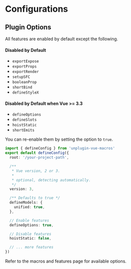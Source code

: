 # Configurations

## Plugin Options

All features are enabled by default except the following.

#### Disabled by Default

- `exportExpose`
- `exportProps`
- `exportRender`
- `setupSFC`
- `booleanProp`
- `shortBind`
- `defineStyleX`

#### Disabled by Default when Vue >= 3.3

- `defineOptions`
- `defineSlots`
- `hoistStatic`
- `shortEmits`

You can re-enable them by setting the option to `true`.

```ts twoslash [vue-macros.config.(ts,js,json)]
import { defineConfig } from 'unplugin-vue-macros'
export default defineConfig({
  root: '/your-project-path',

  /**
   * Vue version, 2 or 3.
   *
   * optional, detecting automatically.
   */
  version: 3,

  /** Defaults to true */
  defineModels: {
    unified: true,
  },

  // Enable features
  defineOptions: true,

  // Disable features
  hoistStatic: false,

  // ... more features
})
```

Refer to the macros and features page for available options.
